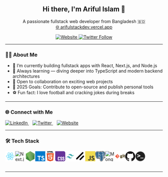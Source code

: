 <h2 align="center">Hi there, I'm Ariful Islam 👋</h2>
<p align="center">
  A passionate fullstack web developer from Bangladesh 🇧🇩 <br />
  <a href="https://arifulstackdev.vercel.app/" target="_blank">🌐 arifulstackdev.vercel.app</a>
</p>

<p align="center">
  <a href="https://arifulstackdev.vercel.app/">
    <img src="https://img.shields.io/website?label=Visit%20Website&style=for-the-badge&url=https%3A%2F%2Farifulstackdev.vercel.app%2F" alt="Website" />
  </a>
  <a href="https://twitter.com/ariful_1122">
    <img src="https://img.shields.io/twitter/follow/ariful_1122?color=%235bf361&style=for-the-badge" alt="Twitter Follow" />
  </a>
</p>

---

### 👨‍💻 About Me

- 🔭 I’m currently building fullstack apps with React, Next.js, and Node.js  
- 🌱 Always learning — diving deeper into TypeScript and modern backend architectures  
- 👯 Open to collaboration on exciting web projects  
- 🧠 2025 Goals: Contribute to open-source and publish personal tools  
- ⚽ Fun fact: I love football and cracking jokes during breaks  

---

### 🌐 Connect with Me

<p align="left">
  <a href="https://www.linkedin.com/in/developer-ariful/" target="_blank">
    <img src="https://cdn.jsdelivr.net/gh/devicons/devicon/icons/linkedin/linkedin-original.svg" alt="LinkedIn" width="32" height="32" />
  </a>
  &nbsp;&nbsp;
  <a href="https://twitter.com/ariful_1122" target="_blank">
    <img src="https://cdn-icons-png.flaticon.com/512/733/733579.png" alt="Twitter" width="32" height="32" />
  </a>
  &nbsp;&nbsp;
  <a href="https://arifulstackdev.vercel.app/" target="_blank">
    <img src="https://cdn-icons-png.flaticon.com/512/841/841364.png" alt="Website" width="32" height="32" />
  </a>
</p>

---

### 🛠️ Tech Stack

[<img align="left" alt="React" width="32px" height="32px" src="https://raw.githubusercontent.com/github/explore/master/topics/react/react.png" />][website]
[<img align="left" alt="Next.js" width="32px" height="32px" src="https://iconape.com/wp-content/files/gm/82643/png/next-js.png" />][website]
[<img align="left" alt="Node.js" width="32px" height="32px" src="https://raw.githubusercontent.com/github/explore/master/topics/nodejs/nodejs.png" />][website]
[<img align="left" alt="TypeScript" width="32px" height="32px" src="https://raw.githubusercontent.com/github/explore/master/topics/typescript/typescript.png" />][website]
[<img align="left" alt="HTML" width="32px" height="32px" src="https://raw.githubusercontent.com/github/explore/master/topics/html/html.png" />][website]
[<img align="left" alt="CSS" width="32px" height="32px" src="https://raw.githubusercontent.com/github/explore/master/topics/css/css.png" />][website]
[<img align="left" alt="Tailwind CSS" width="32px" height="32px" src="https://raw.githubusercontent.com/github/explore/master/topics/tailwind/tailwind.png" />][website]
[<img align="left" alt="ShadCN UI" width="32px" height="32px" src="https://raw.githubusercontent.com/shadcn-ui/ui/main/apps/www/public/favicon.ico" />][website]
[<img align="left" alt="JavaScript" width="32px" height="32px" src="https://raw.githubusercontent.com/github/explore/master/topics/javascript/javascript.png" />][website]
[<img align="left" alt="PostgreSQL" width="32px" height="32px" src="https://raw.githubusercontent.com/github/explore/master/topics/postgresql/postgresql.png" />][website]
[<img align="left" alt="MongoDB" width="32px" height="32px" src="https://cdn.jsdelivr.net/gh/devicons/devicon/icons/mongodb/mongodb-original.svg" />][website]
[<img align="left" alt="Git" width="32px" height="32px" src="https://raw.githubusercontent.com/github/explore/master/topics/git/git.png" />][website]
[<img align="left" alt="GitHub" width="32px" height="32px" src="https://raw.githubusercontent.com/github/explore/master/topics/github/github.png" />][website]
[<img align="left" alt="Terminal" width="32px" height="32px" src="https://raw.githubusercontent.com/github/explore/master/topics/terminal/terminal.png" />][website]

<br /><br /><br />

---

[website]: https://arifulstackdev.vercel.app/
[twitter]: https://twitter.com/ariful_1122
[linkedin]: https://www.linkedin.com/in/developer-ariful/
